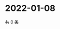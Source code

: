 # 2022-01-08

共 0 条

<!-- BEGIN WEIBO -->
<!-- 最后更新时间 Sat Jan 08 2022 17:15:22 GMT+0800 (China Standard Time) -->

<!-- END WEIBO -->

